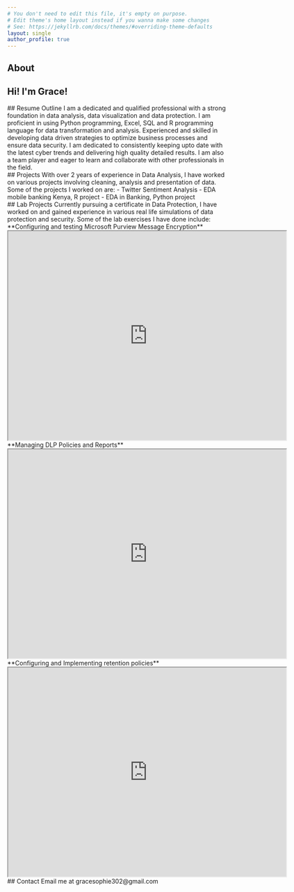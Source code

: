 ```yaml
---
# You don't need to edit this file, it's empty on purpose.
# Edit theme's home layout instead if you wanna make some changes
# See: https://jekyllrb.com/docs/themes/#overriding-theme-defaults
layout: single
author_profile: true
---
```

## <a id="home"></a>About
Hi! I'm Grace!
---

<section id="resume">
## Resume Outline
I am a dedicated and qualified professional with a strong foundation in data analysis, data visualization and data protection. I am proficient in using Python programming, Excel, SQL and R programming language for data transformation and analysis. Experienced and skilled in developing data driven strategies to optimize business processes and ensure data security. I am dedicated to consistently keeping upto date with the latest cyber trends and delivering high quality detailed results. I am also a team player and eager to learn and collaborate with other professionals in the field.
</section>

<section id="projects">
## Projects
With over 2 years of experience in Data Analysis, I have worked on various projects involving cleaning, analysis and presentation of data. Some of the projects I worked on are:
- Twitter Sentiment Analysis
- EDA mobile banking Kenya, R project
- EDA in Banking, Python project
</section>

<section id="lab">
## Lab Projects
Currently pursuing a certificate in Data Protection, I have worked on and gained experience in various real life simulations of data protection and security. Some of the lab exercises I have done include:
  **Configuring and testing Microsoft Purview Message Encryption**
  <iframe src="https://drive.google.com/file/d/1M8uP2iU587MzOuYcmrly1Uf8KC35-uGL/preview" width="640" height="480" allow="autoplay"></iframe>
  **Managing DLP Policies and Reports**
  <iframe src="https://drive.google.com/file/d/1lfbD2J1WVB3PFDYJNbZwmtXdrfG0q8nz/preview" width="640" height="480" allow="autoplay"></iframe>
  **Configuring and Implementing retention policies**
  <iframe src="https://drive.google.com/file/d/1GOHTMr9dA7COA7eFfGkDYtf5wnb47e6b/preview" width="640" height="480" allow="autoplay"></iframe>
</section>

<section id="contacts">
## Contact
Email me at gracesophie302@gmail.com
</section>
